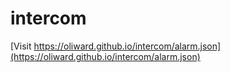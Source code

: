 # intercom

[Visit https://oliward.github.io/intercom/alarm.json](https://oliward.github.io/intercom/alarm.json)
